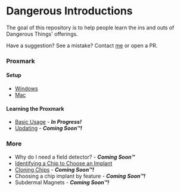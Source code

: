 # Dangerous Introductions
The goal of this repository is to help people learn the ins and outs of Dangerous Things' offerings.

Have a suggestion? See a mistake? Contact [me](mailto:operations@dangerousthings.com) or open a PR.

### Proxmark
#### Setup
- [Windows](setup/WINDOWS.md)
- [Mac](setup/MAC.md)
  
#### Learning the Proxmark
- [Basic Usage](basics/PROXMARK_BASICS.md) - ***In Progress!***
- [Updating](basics/UPDATE_PROXMARK.md) - ***Coming Soon™!***

### More
- Why do I need a field detector? - ***Coming Soon™***
- [Identifying a Chip to Choose an Implant](basics/ID_CHIPS.md)
- [Cloning Chips](basics/PROXMARK_CLONING.md) - ***Coming Soon™!***
- Choosing a chip implant by feature - ***Coming Soon™!***
- Subdermal Magnets - ***Coming Soon™!***
